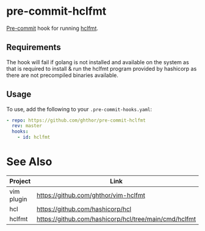 # pre-commit-hclfmt

[Pre-commit][pre-commit] hook for running [hclfmt][hclfmt].

## Requirements

The hook will fail if golang is not installed and available on the system as
that is required to install & run the hclfmt program provided by hashicorp as
there are not precompiled binaries available.

## Usage

To use, add the following to your `.pre-commit-hooks.yaml`:

```yaml
- repo: https://github.com/ghthor/pre-commit-hclfmt
  rev: master
  hooks:
    - id: hclfmt
```

# See Also

| Project | Link |
| - | - |
| vim plugin | https://github.com/ghthor/vim-hclfmt |
| hcl | https://github.com/hashicorp/hcl |
| hclfmt | 	https://github.com/hashicorp/hcl/tree/main/cmd/hclfmt |

[hclfmt]: https://github.com/hashicorp/hcl/blob/527ec318631dc6db59da91e8ca7f205fc989ebc5/cmd/hclfmt/main.go
[pre-commit]: https://pre-commit.com
